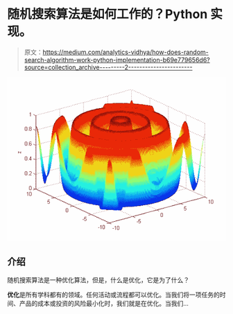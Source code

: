 # 随机搜索算法是如何工作的？Python 实现。

> 原文：<https://medium.com/analytics-vidhya/how-does-random-search-algorithm-work-python-implementation-b69e779656d6?source=collection_archive---------2----------------------->

![](img/17896e7b0e0c758b1c5db1463adb6cf3.png)

## 介绍

随机搜索算法是一种优化算法，但是，什么是优化，它是为了什么？

**优化**是所有学科都有的领域。任何活动或流程都可以优化。当我们将一项任务的时间、产品的成本或投资的风险最小化时，我们就是在优化。当我们…